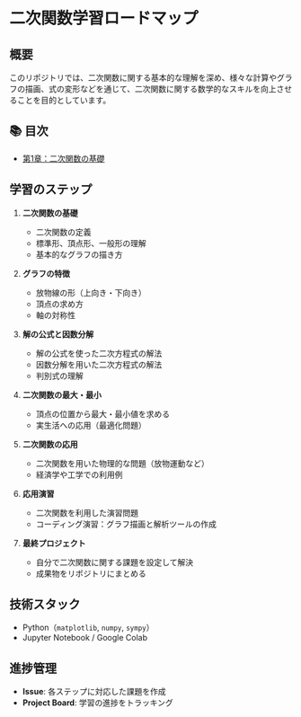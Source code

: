 # 二次関数学習ロードマップ

## 概要

このリポジトリでは、二次関数に関する基本的な理解を深め、様々な計算やグラフの描画、式の変形などを通じて、二次関数に関する数学的なスキルを向上させることを目的としています。

## 📚 目次

- [第1章：二次関数の基礎](https://github.com/yukimasa0705/math_quadratic-functions/blob/main/math_quadratic_intro.ipynb)  
## 学習のステップ

1. **二次関数の基礎**
   - 二次関数の定義
   - 標準形、頂点形、一般形の理解
   - 基本的なグラフの描き方

2. **グラフの特徴**
   - 放物線の形（上向き・下向き）
   - 頂点の求め方
   - 軸の対称性

3. **解の公式と因数分解**
   - 解の公式を使った二次方程式の解法
   - 因数分解を用いた二次方程式の解法
   - 判別式の理解

4. **二次関数の最大・最小**
   - 頂点の位置から最大・最小値を求める
   - 実生活への応用（最適化問題）

5. **二次関数の応用**
   - 二次関数を用いた物理的な問題（放物運動など）
   - 経済学や工学での利用例

6. **応用演習**
   - 二次関数を利用した演習問題
   - コーディング演習：グラフ描画と解析ツールの作成

7. **最終プロジェクト**
   - 自分で二次関数に関する課題を設定して解決
   - 成果物をリポジトリにまとめる

## 技術スタック

- Python（`matplotlib`, `numpy`, `sympy`）
- Jupyter Notebook / Google Colab

## 進捗管理

- **Issue**: 各ステップに対応した課題を作成
- **Project Board**: 学習の進捗をトラッキング
